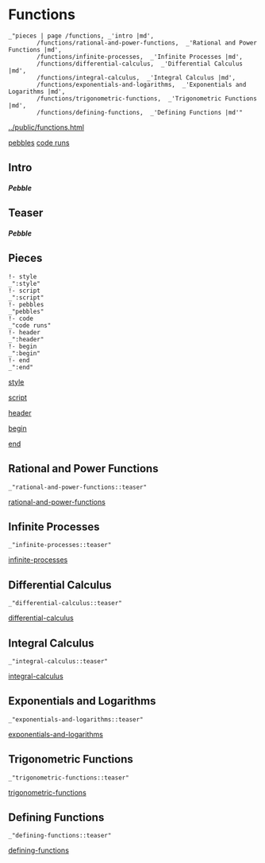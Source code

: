 # Functions

    _"pieces | page /functions, _'intro |md',
            /functions/rational-and-power-functions,  _'Rational and Power Functions |md',
            /functions/infinite-processes,  _'Infinite Processes |md',
            /functions/differential-calculus,  _'Differential Calculus |md',
            /functions/integral-calculus,  _'Integral Calculus |md',
            /functions/exponentials-and-logarithms,  _'Exponentials and Logarithms |md',
            /functions/trigonometric-functions,  _'Trigonometric Functions |md',
            /functions/defining-functions,  _'Defining Functions |md'"

[../public/functions.html](# "save:")

[pebbles](#pebble "h5: | .join \n")
[code runs](#code "h5: | .join \n")

## Intro

##### Pebble

## Teaser

##### Pebble

## Pieces

    !- style
    _":style"
    !- script
    _":script"
    !- pebbles
    _"pebbles"
    !- code
    _"code runs"
    !- header
    _":header"
    !- begin
    _":begin"
    !- end
    _":end"



[style]() 

[script]()

[header]()

[begin]()

[end]()

## Rational and Power Functions

    _"rational-and-power-functions::teaser"


[rational-and-power-functions](pages/functions_rational-and-power-functions.md "load:")

## Infinite Processes

    _"infinite-processes::teaser"


[infinite-processes](pages/functions_infinite-processes.md "load:")

## Differential Calculus

    _"differential-calculus::teaser"


[differential-calculus](pages/functions_differential-calculus.md "load:")

## Integral Calculus

    _"integral-calculus::teaser"


[integral-calculus](pages/functions_integral-calculus.md "load:")

## Exponentials and Logarithms

    _"exponentials-and-logarithms::teaser"


[exponentials-and-logarithms](pages/functions_exponentials-and-logarithms.md "load:")

## Trigonometric Functions

    _"trigonometric-functions::teaser"


[trigonometric-functions](pages/functions_trigonometric-functions.md "load:")

## Defining Functions

    _"defining-functions::teaser"


[defining-functions](pages/functions_defining-functions.md "load:")